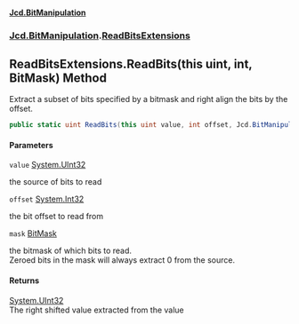 #### [Jcd.BitManipulation](index.md 'index')
### [Jcd.BitManipulation](Jcd.BitManipulation.md 'Jcd.BitManipulation').[ReadBitsExtensions](Jcd.BitManipulation.ReadBitsExtensions.md 'Jcd.BitManipulation.ReadBitsExtensions')

## ReadBitsExtensions.ReadBits(this uint, int, BitMask) Method

Extract a subset of bits specified by a bitmask and right align the bits by the offset.

```csharp
public static uint ReadBits(this uint value, int offset, Jcd.BitManipulation.BitIndexers.BitMask mask);
```
#### Parameters

<a name='Jcd.BitManipulation.ReadBitsExtensions.ReadBits(thisuint,int,Jcd.BitManipulation.BitIndexers.BitMask).value'></a>

`value` [System.UInt32](https://docs.microsoft.com/en-us/dotnet/api/System.UInt32 'System.UInt32')

the source of bits to read

<a name='Jcd.BitManipulation.ReadBitsExtensions.ReadBits(thisuint,int,Jcd.BitManipulation.BitIndexers.BitMask).offset'></a>

`offset` [System.Int32](https://docs.microsoft.com/en-us/dotnet/api/System.Int32 'System.Int32')

the bit offset to read from

<a name='Jcd.BitManipulation.ReadBitsExtensions.ReadBits(thisuint,int,Jcd.BitManipulation.BitIndexers.BitMask).mask'></a>

`mask` [BitMask](Jcd.BitManipulation.BitIndexers.BitMask.md 'Jcd.BitManipulation.BitIndexers.BitMask')

the bitmask of which bits to read.  
            Zeroed bits in the mask will always extract 0 from the source.

#### Returns
[System.UInt32](https://docs.microsoft.com/en-us/dotnet/api/System.UInt32 'System.UInt32')  
The right shifted value extracted from the value